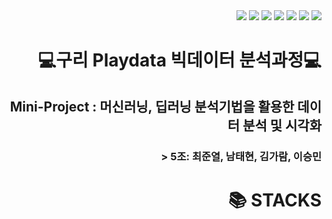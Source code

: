 <div align=right> 
  <img src="https://img.shields.io/badge/python-3776AB?style=for-the-badge&logo=python&logoColor=white"> 
  <img src="https://img.shields.io/badge/git-F05032?style=for-the-badge&logo=git&logoColor=white">
  <img src="https://img.shields.io/badge/github-181717?style=for-the-badge&logo=github&logoColor=white">
  <img src="https://img.shields.io/badge/linux-FCC624?style=for-the-badge&logo=linux&logoColor=black">
  <img src="https://img.shields.io/badge/mysql-4479A1?style=for-the-badge&logo=mysql&logoColor=white">
  <img src="https://img.shields.io/badge/amazonaws-232F3E?style=for-the-badge&logo=amazonaws&logoColor=white">
  <img src="https://img.shields.io/badge/docker-2496ED?style=for-the-badge&logo=docker&logoColor=white"> 
  <br>

# **💻구리 Playdata 빅데이터 분석과정💻**
## Mini-Project  : 머신러닝, 딥러닝 분석기법을 활용한 데이터 분석 및 시각화
### > 5️조: 최준열, 남태현, 김가람, 이승민

<div align=right><h1>📚 STACKS</h1></div>


